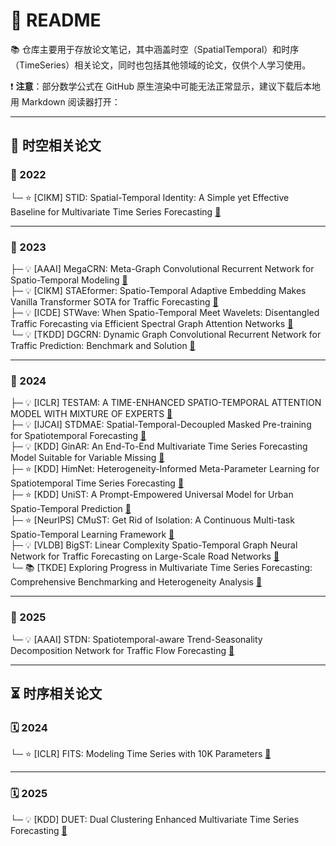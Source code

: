 # 🏰 README

📚 仓库主要用于存放论文笔记，其中涵盖时空（SpatialTemporal）和时序（TimeSeries）相关论文，同时也包括其他领域的论文，仅供个人学习使用。

❗ **注意**：部分数学公式在 GitHub 原生渲染中可能无法正常显示，建议下载后本地用 Markdown 阅读器打开：

---

## 🌌 时空相关论文

### 📅 2022

└─ ⭐ [CIKM] STID: Spatial-Temporal Identity: A Simple yet Effective Baseline for Multivariate Time Series Forecasting [📒](Spatial-Temporal/2022_CIKM_STID.md)  

---

### 📅 2023

├─ 💡 [AAAI] MegaCRN: Meta-Graph Convolutional Recurrent Network for Spatio-Temporal Modeling [📒](Spatial-Temporal/2023_AAAI_MegaCRN.md)  
├─ 💡 [CIKM] STAEformer: Spatio-Temporal Adaptive Embedding Makes Vanilla Transformer SOTA for Traffic Forecasting [📒](Spatial-Temporal/2023_CIKM_STAEformer.md)  
├─ 💡 [ICDE] STWave: When Spatio-Temporal Meet Wavelets: Disentangled Traffic Forecasting via Efficient Spectral Graph Attention Networks [📒](Spatial-Temporal/2023_ICDE_STWave.md)  
└─ 💡 [TKDD] DGCRN: Dynamic Graph Convolutional Recurrent Network for Traffic Prediction: Benchmark and Solution [📒](Spatial-Temporal/2023_TKDD_DGCRN.md)  

---

### 📅 2024

├─ 💡 [ICLR] TESTAM: A TIME-ENHANCED SPATIO-TEMPORAL ATTENTION MODEL WITH MIXTURE OF EXPERTS [📒](Spatial-Temporal/2024_ICLR_TESTAM.md)  
├─ 💡 [IJCAI] STDMAE: Spatial-Temporal-Decoupled Masked Pre-training for Spatiotemporal Forecasting [📒](Spatial-Temporal/2024_IJCAI_STDMAE.md)  
├─ 💡 [KDD] GinAR: An End-To-End Multivariate Time Series Forecasting Model Suitable for Variable Missing [📒](Spatial-Temporal/2024_KDD_GinAR.md)  
├─ ⭐ [KDD] HimNet: Heterogeneity-Informed Meta-Parameter Learning for Spatiotemporal Time Series Forecasting [📒](Spatial-Temporal/2024_KDD_HimNet.md)  
├─ ⭐ [KDD] UniST: A Prompt-Empowered Universal Model for Urban Spatio-Temporal Prediction [📒](Spatial-Temporal/2024_KDD_UniST.md)  
├─ ⭐ [NeurIPS] CMuST: Get Rid of Isolation: A Continuous Multi-task Spatio-Temporal Learning Framework [📒](Spatial-Temporal/2024_NeurIPS_CMuST.md)  
├─ 💡 [VLDB] BigST: Linear Complexity Spatio-Temporal Graph Neural Network for Traffic Forecasting on Large-Scale Road Networks [📒](Spatial-Temporal/2024_VLDB_BigST.md)  
└─ 📚 [TKDE] Exploring Progress in Multivariate Time Series Forecasting: Comprehensive Benchmarking and Heterogeneity Analysis [📒](Spatial-Temporal/2024_TKDE_BasicTS.md)  

---

### 📅 2025

└─ 💡 [AAAI] STDN: Spatiotemporal-aware Trend-Seasonality Decomposition Network for Traffic Flow Forecasting [📒](Spatial-Temporal/2025_AAAI_STDN.md)  

---

## ⏳ 时序相关论文

### 🗓️ 2024

└─ ⭐ [ICLR] FITS: Modeling Time Series with 10K Parameters [📒](Time-Series/2024_ICLR_FITS.md)  

---

### 🗓️ 2025

└─ 💡 [KDD] DUET: Dual Clustering Enhanced Multivariate Time Series Forecasting [📒](Time-Series/2025_KDD_DUET.md)
